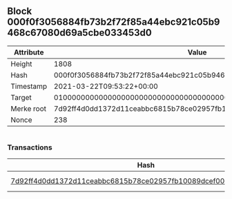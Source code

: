 ## Block 000f0f3056884fb73b2f72f85a44ebc921c05b9468c67080d69a5cbe033453d0

Attribute | Value
--- | ---
Height | 1808
Hash | 000f0f3056884fb73b2f72f85a44ebc921c05b9468c67080d69a5cbe033453d0
Timestamp | 2021-03-22T09:53:22+00:00
Target | 0100000000000000000000000000000000000000000000000000000000000000
Merke root | 7d92ff4d0dd1372d11ceabbc6815b78ce02957fb10089dcef001700c20a682c4
Nonce | 238

```

```

### Transactions

Hash | Amount
--- | ---
[7d92ff4d0dd1372d11ceabbc6815b78ce02957fb10089dcef001700c20a682c4](7d92ff4d0dd1372d11ceabbc6815b78ce02957fb10089dcef001700c20a682c4.md) | 10.00000000 SKEPTI 
